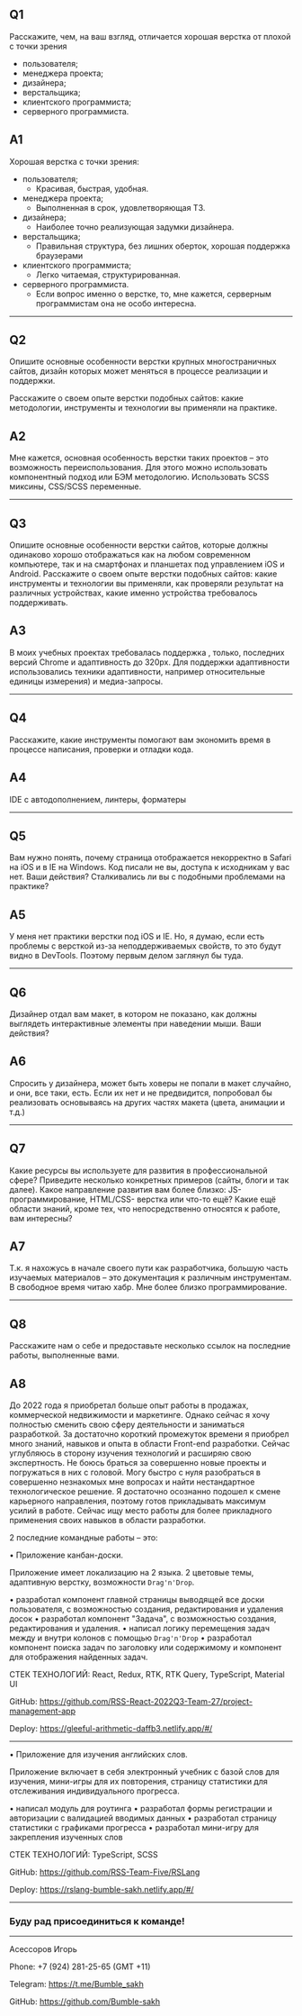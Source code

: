 ## Q1

Расскажите, чем, на ваш взгляд, отличается хорошая верстка от плохой с точки зрения

- пользователя;
- менеджера проекта;
- дизайнера;
- верстальщика;
- клиентского программиста;
- серверного программиста.

## A1

Хорошая верстка с точки зрения:

- пользователя;
  - Красивая, быстрая, удобная.
- менеджера проекта;
  - Выполненная в срок, удовлетворяющая ТЗ.
- дизайнера;
  - Наиболее точно реализующая задумки дизайнера.
- верстальщика;
  - Правильная структура, без лишних оберток, хорошая поддержка браузерами
- клиентского программиста;
  - Легко читаемая, структурированная.
- серверного программиста.
  - Если вопрос именно о верстке, то, мне кажется, серверным программистам она не особо интересна.

---

## Q2

Опишите основные особенности верстки крупных многостраничных сайтов, дизайн
которых может меняться в процессе реализации и поддержки.

Расскажите о своем опыте верстки подобных сайтов: какие методологии, инструменты
и технологии вы применяли на практике.

## A2

Мне кажется, основная особенность верстки таких проектов – это возможность переиспользования. Для этого можно использовать компонентный подход или БЭМ методологию. Использовать SCSS миксины, CSS/SCSS переменные.

---

## Q3

Опишите основные особенности верстки сайтов, которые должны одинаково хорошо
отображаться как на любом современном компьютере, так и на смартфонах и
планшетах под управлением iOS и Android. Расскажите о своем опыте верстки
подобных сайтов: какие инструменты и технологии вы применяли, как проверяли
результат на различных устройствах, какие именно устройства требовалось
поддерживать.

## A3

В моих учебных проектах требовалась поддержка , только, последних версий Chrome и адаптивность до 320px. Для поддержки адаптивности использовались техники адаптивности, например относительные единицы измерения) и медиа-запросы.

---

## Q4

Расскажите, какие инструменты помогают вам экономить время в процессе
написания, проверки и отладки кода.

## A4

IDE с автодополнением, линтеры, форматеры

---

## Q5

Вам нужно понять, почему страница отображается некорректно в Safari на iOS и в IE на
Windows. Код писали не вы, доступа к исходникам у вас нет. Ваши действия?
Сталкивались ли вы с подобными проблемами на практике?

## A5

У меня нет практики верстки под iOS и IE.
Но, я думаю, если есть проблемы с версткой из-за неподдерживаемых свойств, то это будут видно в DevTools. Поэтому первым делом заглянул бы туда.

---

## Q6

Дизайнер отдал вам макет, в котором не показано, как должны выглядеть
интерактивные элементы при наведении мыши. Ваши действия?

## A6

Спросить у дизайнера, может быть ховеры не попали в макет случайно, и они, все таки, есть.
Если их нет и не предвидится, попробовал бы реализовать основываясь на других частях макета (цвета, анимации и т.д.)

---

## Q7

Какие ресурсы вы используете для развития в профессиональной сфере? Приведите
несколько конкретных примеров (сайты, блоги и так далее).
Какое направление развития вам более близко: JS-программирование, HTML/CSS-
верстка или что-то ещё?
Какие ещё области знаний, кроме тех, что непосредственно относятся к работе, вам
интересны?

## A7

Т.к. я нахожусь в начале своего пути как разработчика, большую часть изучаемых материалов – это документация к различным инструментам. В свободное время читаю хабр.
Мне более близко программирование.

---

## Q8

Расскажите нам о себе и предоставьте несколько ссылок на последние работы,
выполненные вами.

## A8

До 2022 года я приобретал больше опыт работы в продажах, коммерческой недвижимости и маркетинге. Однако сейчас я хочу полностью сменить свою сферу деятельности и заниматься разработкой.
За достаточно короткий промежуток времени я приобрел много знаний, навыков и опыта в области Front-end разработки. Сейчас углубляюсь в сторону изучения технологий и расширяю свою экспертность.
Не боюсь браться за совершенно новые проекты и погружаться в них с головой. Могу быстро с нуля разобраться в совершенно незнакомых мне вопросах и найти нестандартное технологическое решение.
Я достаточно осознанно подошел к смене карьерного направления, поэтому готов прикладывать максимум усилий в работе. Сейчас ищу место работы для более прикладного применения своих навыков в области разработки.

2 последние командные работы – это:

• Приложение канбан-доски.

Приложение имеет локализацию на 2 языка. 2 цветовые темы, адаптивную верстку, возможности `Drag'n'Drop`.

• разработал компонент главной страницы выводящей все доски пользователя, с возможностью создания, редактирования и удаления досок
• разработал компонент "Задача", с возможностью создания, редактирования и удаления.
• написал логику перемещения задач между и внутри колонов с помощью `Drag'n'Drop`
• разработал компонент поиска задач по заголовку или содержимому и компонент для отображения найденных задач.

СТЕК ТЕХНОЛОГИЙ: React, Redux, RTK, RTK Query, TypeScript, Material UI

GitHub: https://github.com/RSS-React-2022Q3-Team-27/project-management-app

Deploy: https://gleeful-arithmetic-daffb3.netlify.app/#/

---

• Приложение для изучения английских слов.

Приложение включает в себя электронный учебник с базой слов для изучения, мини-игры для их повторения, страницу статистики для отслеживания индивидуального прогресса.

• написал модуль для роутинга
• разработал формы регистрации и авторизации с валидацией вводимых данных
• разработал страницу статистики с графиками прогресса
• разработал мини-игру для закрепления изученных слов

СТЕК ТЕХНОЛОГИЙ: TypeScript, SCSS

GitHub: https://github.com/RSS-Team-Five/RSLang

Deploy: https://rslang-bumble-sakh.netlify.app/#/

---

### Буду рад присоединиться к команде!

---

Асессоров Игорь

Phone: +7 (924) 281-25-65 (GMT +11)

Telegram: https://t.me/Bumble_sakh

GitHub: https://github.com/Bumble-sakh
